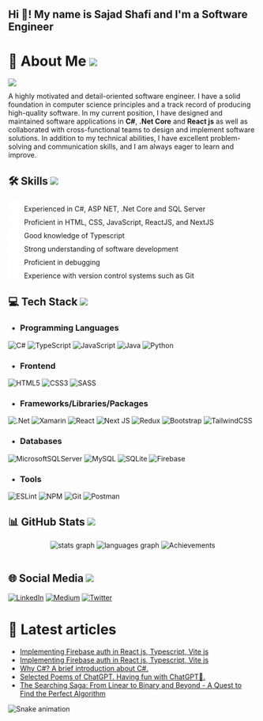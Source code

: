 ## Hi 👋! My name is Sajad Shafi and I'm a Software Engineer

# 💫 About Me <img style="width:20px;" src="https://res.cloudinary.com/dey4dramc/image/upload/v1682335394/right-arrow_ojgvmh.png"/>

<div class="about-section">
  <img class="gif-anime" src="https://media.giphy.com/media/RbDKaczqWovIugyJmW/giphy.gif"  />
  <p style="margin-top:.5rem;" class="about-me"> A highly motivated and detail-oriented software engineer. I have a solid foundation in computer science principles and a track record of producing high-quality software. In my current position, I have designed and maintained software applications in <b>C#</b>, <b>.Net Core</b> and <b>React js</b> as well as collaborated with cross-functional teams to design and implement software solutions. In addition to my technical abilities, I have excellent problem-solving and communication skills, and I am always eager to learn and improve.</p>
</div>

## 🛠️ Skills <img style="width:20px;" src="https://res.cloudinary.com/dey4dramc/image/upload/v1682335394/right-arrow_ojgvmh.png"/>

  <span>
    <img src="./arrow.svg" />
  </span>
  <span style="margin-left:4px;">Experienced in C#, ASP NET, .Net Core and SQL Server</span>
  <br>
  <span>
      <img src="./arrow.svg" />
  </span>
  <span style="margin-left:4px;">Proficient in HTML, CSS, JavaScript, ReactJS, and NextJS</span>
<br>
  <span>
      <img src="./arrow.svg" />
  </span>
  <span style="margin-left:4px;">Good knowledge of Typescript</span>
<br>
  <span>
      <img src="./arrow.svg" />
  </span>
  <span style="margin-left:4px;">Strong understanding of software development</span>
  <br>
  <span>
      <img src="./arrow.svg" />
  </span>
  <span style="margin-left:4px;">Proficient in debugging</span>
  <br>
  <span>
      <img src="./arrow.svg" />
  </span>
  <span style="margin-left:4px;">Experience with version control systems such as Git</span>
</ul>
<br>

## 💻 Tech Stack <img style="width:20px;" src="https://res.cloudinary.com/dey4dramc/image/upload/v1682335394/right-arrow_ojgvmh.png"/>

- ### Programming Languages

![C#](https://img.shields.io/badge/c%23-%23239120.svg?style=flat&logo=c-sharp&logoColor=white)
![TypeScript](https://img.shields.io/badge/typescript-%23007ACC.svg?style=flat&logo=typescript&logoColor=white)
![JavaScript](https://img.shields.io/badge/javascript-%23323330.svg?style=flat&logo=javascript&logoColor=%23F7DF1E)
![Java](https://img.shields.io/badge/java-%23ED8B00.svg?style=flat&logo=java&logoColor=white)
![Python](https://img.shields.io/badge/python-3670A0?style=flat&logo=python&logoColor=ffdd54)

- ### Frontend

![HTML5](https://img.shields.io/badge/html5-%23E34F26.svg?style=flat&logo=html5&logoColor=white)
![CSS3](https://img.shields.io/badge/css3-%231572B6.svg?style=flat&logo=css3&logoColor=white)
![SASS](https://img.shields.io/badge/SASS-hotpink.svg?style=flat&logo=SASS&logoColor=white)

- ### Frameworks/Libraries/Packages

![.Net](https://img.shields.io/badge/.NET-5C2D91?style=flat&logo=.net&logoColor=white)
![Xamarin](https://img.shields.io/badge/Xamarin-3199DC?style=flat&logo=xamarin&logoColor=white)
![React](https://img.shields.io/badge/react-%2320232a.svg?style=flat&logo=react&logoColor=%2361DAFB)
![Next JS](https://img.shields.io/badge/Next-black?style=flat&logo=next.js&logoColor=white)
![Redux](https://img.shields.io/badge/redux-%23593d88.svg?style=flat&logo=redux&logoColor=white)
![Bootstrap](https://img.shields.io/badge/bootstrap-%23563D7C.svg?style=flat&logo=bootstrap&logoColor=white)
![TailwindCSS](https://img.shields.io/badge/tailwindcss-%2338B2AC.svg?style=flat&logo=tailwind-css&logoColor=white)

- ### Databases

![MicrosoftSQLServer](https://img.shields.io/badge/Microsoft%20SQL%20Sever-CC2927?style=flat&logo=microsoft%20sql%20server&logoColor=white)
![MySQL](https://img.shields.io/badge/mysql-%2300f.svg?style=flat&logo=mysql&logoColor=white)
![SQLite](https://img.shields.io/badge/sqlite-%2307405e.svg?style=flat&logo=sqlite&logoColor=white)
![Firebase](https://img.shields.io/badge/firebase-%23039BE5.svg?style=flat&logo=firebase)

- ### Tools

![ESLint](https://img.shields.io/badge/ESLint-4B3263?style=flat&logo=eslint&logoColor=white)
![NPM](https://img.shields.io/badge/NPM-%23000000.svg?style=flat&logo=npm&logoColor=white)
![Git](https://camo.githubusercontent.com/f7c3ee03e8c0f6b42e081dbc1d4baf4d524919bc7272ad550020871b8cd5ee98/68747470733a2f2f696d672e736869656c64732e696f2f62616467652f2d4769742d4630353033323f7374796c653d666c6174266c6f676f3d676974266c6f676f436f6c6f723d7768697465)
![Postman](https://img.shields.io/badge/Postman-FF6C37?style=flat&logo=postman&logoColor=white)
<br>

## 📊 GitHub Stats <img style="width:20px;" src="https://res.cloudinary.com/dey4dramc/image/upload/v1682335394/right-arrow_ojgvmh.png"/>

<div align="center">
  <img src="https://github-readme-stats-sigma-five.vercel.app/api?username=sajadshafi&hide_title=true&theme=synthwave&hide_border=false&include_all_commits=false&count_private=false" height="150" alt="stats graph"  />
  <img src="https://github-readme-stats-sigma-five.vercel.app/api/top-langs?username=sajadshafi&locale=en&hide_title=false&layout=compact&card_width=320&langs_count=5&theme=synthwave&hide_border=false" height="150" alt="languages graph"  />
  <img src="https://github-readme-streak-stats.herokuapp.com/?user=sajadshafi&theme=synthwave&hide_border=false" height="150" alt="Achievements"  />
</div>

<br>

## 🌐 Social Media <img style="width:15px;" src="https://res.cloudinary.com/dey4dramc/image/upload/v1682335394/right-arrow_ojgvmh.png"/>

[![LinkedIn](https://img.shields.io/badge/LinkedIn-%230077B5.svg?logo=linkedin&logoColor=white)](https://linkedin.com/in/sajadshafi)
[![Medium](https://img.shields.io/badge/Medium-12100E?logo=medium&logoColor=white)](https://medium.com/@sajadshafi)
[![Twitter](https://img.shields.io/badge/Twitter-%231DA1F2.svg?logo=Twitter&logoColor=white)](https://twitter.com/sajadshafi_dev)
<br clear="both">

# 📝 Latest articles
<!-- BLOG-POST-LIST:START -->
- [Implementing Firebase auth in React js, Typescript, Vite js](https://www.birdscode.com/articles/implementing-firebase-auth-in-react-js-typescript-vite-js)
- [Implementing Firebase auth in React js, Typescript, Vite js](https://medium.com/@sajadshafi/implementing-firebase-auth-in-react-js-typescript-vite-js-88465ac84170?source=rss-64a250bc51d1------2)
- [Why C#? A brief introduction about C#.](https://www.birdscode.com/articles/why-c-a-brief-introduction-about-c)
- [Selected Poems of ChatGPT. Having fun with ChatGPT🤔.](https://www.birdscode.com/articles/selected-poems-of-chatgpt-having-fun-with-chatgpt)
- [The Searching Saga: From Linear to Binary and Beyond - A Quest to Find the Perfect Algorithm](https://www.birdscode.com/articles/the-searching-saga-from-linear-to-binary-and-beyond---a-quest-to-find-the-perfect-algorithm)
<!-- BLOG-POST-LIST:END -->

<img src="https://res.cloudinary.com/dey4dramc/image/upload/v1682334118/snake_ujoyoz.svg" alt="Snake animation" />

